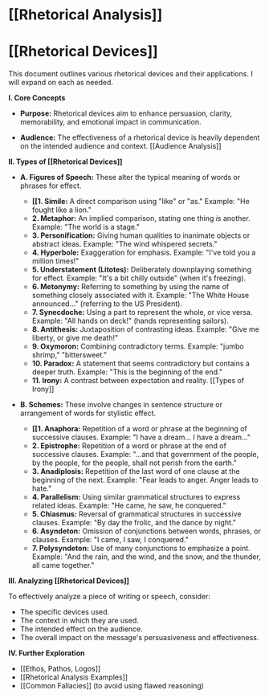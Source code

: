 # [[Rhetorical Analysis]]
# [[Rhetorical Devices]]

This document outlines various rhetorical devices and their applications.  I will expand on each as needed.

**I. Core Concepts**

* **Purpose:**  Rhetorical devices aim to enhance persuasion, clarity, memorability, and emotional impact in communication.

* **Audience:** The effectiveness of a rhetorical device is heavily dependent on the intended audience and context. [[Audience Analysis]]


**II.  Types of [[Rhetorical Devices]]**

* **A. Figures of Speech:** These alter the typical meaning of words or phrases for effect.

    * **[[1. Simile:** A direct comparison using "like" or "as."  Example:  "He fought like a lion."
    * **2. Metaphor:** An implied comparison, stating one thing *is* another. Example: "The world is a stage."
    * **3. Personification:** Giving human qualities to inanimate objects or abstract ideas. Example: "The wind whispered secrets."
    * **4. Hyperbole:**  Exaggeration for emphasis. Example: "I've told you a million times!"
    * **5. Understatement (Litotes):** Deliberately downplaying something for effect. Example: "It's a bit chilly outside" (when it's freezing).
    * **6. Metonymy:**  Referring to something by using the name of something closely associated with it. Example: "The White House announced..." (referring to the US President).
    * **7. Synecdoche:**  Using a part to represent the whole, or vice versa. Example: "All hands on deck!" (hands representing sailors).
    * **8. Antithesis:** Juxtaposition of contrasting ideas. Example: "Give me liberty, or give me death!"
    * **9. Oxymoron:**  Combining contradictory terms. Example: "jumbo shrimp," "bittersweet."
    * **10. Paradox:** A statement that seems contradictory but contains a deeper truth. Example: "This is the beginning of the end."
    * **11. Irony:**  A contrast between expectation and reality.  [[Types of Irony]]


* **B. Schemes:**  These involve changes in sentence structure or arrangement of words for stylistic effect.

    * **[[1. Anaphora:** Repetition of a word or phrase at the beginning of successive clauses. Example:  "I have a dream... I have a dream..."
    * **2. Epistrophe:** Repetition of a word or phrase at the end of successive clauses. Example: "...and that government of the people, by the people, for the people, shall not perish from the earth."
    * **3. Anadiplosis:** Repetition of the last word of one clause at the beginning of the next. Example: "Fear leads to anger. Anger leads to hate."
    * **4. Parallelism:**  Using similar grammatical structures to express related ideas. Example: "He came, he saw, he conquered."
    * **5. Chiasmus:**  Reversal of grammatical structures in successive clauses. Example: "By day the frolic, and the dance by night."
    * **6. Asyndeton:**  Omission of conjunctions between words, phrases, or clauses. Example: "I came, I saw, I conquered."
    * **7. Polysyndeton:**  Use of many conjunctions to emphasize a point. Example: "And the rain, and the wind, and the snow, and the thunder, all came together."


**III.  Analyzing [[Rhetorical Devices]]**

To effectively analyze a piece of writing or speech, consider:

* The specific devices used.
* The context in which they are used.
* The intended effect on the audience.
* The overall impact on the message's persuasiveness and effectiveness.


**IV.  Further Exploration**

* [[Ethos, Pathos, Logos]]
* [[Rhetorical Analysis Examples]]
* [[Common Fallacies]]  (to avoid using flawed reasoning)

